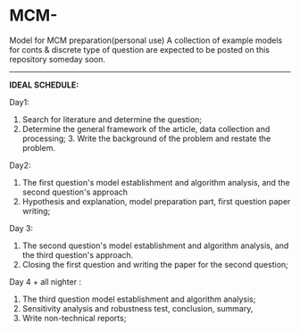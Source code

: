 # **MCM-** 
Model for MCM preparation(personal use)
A collection of example models for conts & discrete type of question are expected to be posted on this repository someday soon.


---
**IDEAL SCHEDULE:** 

Day1: 

1. Search for literature and determine the question;
2. Determine the general framework of the article, data collection and processing; 3. Write the background of the problem and restate the problem.


Day2: 

1. The first question's model establishment and algorithm analysis, and the second question's approach 
2. Hypothesis and explanation, model preparation part, first question paper writing;


Day 3: 

1. The second question's model establishment and algorithm analysis, and the third question's approach.
2. Closing the first question and writing the paper for the second question;

Day 4 + all nighter : 
1. The third question model establishment and algorithm analysis;
2. Sensitivity analysis and robustness test, conclusion, summary,
3. Write non-technical reports;
